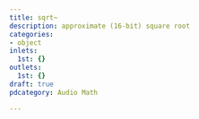 ```yaml
---
title: sqrt~
description: approximate (16-bit) square root
categories:
- object
inlets:
  1st: {}
outlets:
  1st: {}
draft: true
pdcategory: Audio Math

---
```

